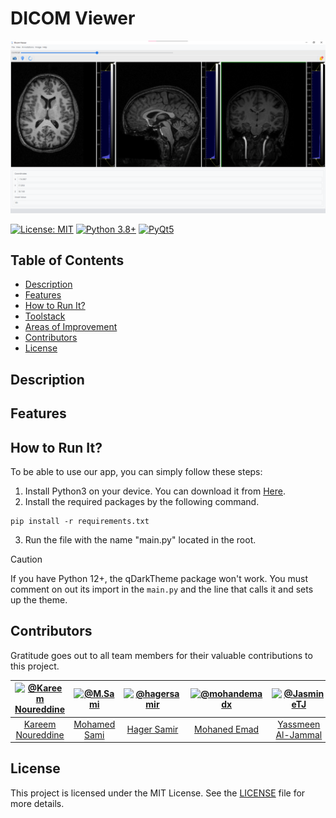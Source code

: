 # DICOM Viewer

![Showcasing the app UI](README-Assets/app_ui.png)

[![License: MIT](https://img.shields.io/badge/License-MIT-yellow.svg)](https://opensource.org/licenses/MIT)
[![Python 3.8+](https://img.shields.io/badge/python-3.8+-blue.svg)](https://www.python.org/downloads/)
[![PyQt5](https://img.shields.io/badge/GUI-PyQt5-green.svg)](https://pypi.org/project/PyQt5/)

## Table of Contents
- [Description](#description)
- [Features](#features)
- [How to Run It?](#how-to-run-it)
- [Toolstack](#toolstack)
- [Areas of Improvement](#areas-of-improvement)
- [Contributors](#contributors)
- [License](#license)


## Description
## Features



## How to Run It?

To be able to use our app, you can simply follow these steps:
1. Install Python3 on your device. You can download it from <a href="https://www.python.org/downloads/">Here</a>.
2. Install the required packages by the following command.
```
pip install -r requirements.txt
```
3. Run the file with the name "main.py" located in the root.

> [!CAUTION]
> If you have Python 12+, the qDarkTheme package won't work. You must comment on out its import in the `main.py` and the line that calls it and sets up the theme.

## Contributors

Gratitude goes out to all team members for their valuable contributions to this project.

<div align="center">

| <a href="https://github.com/cln-Kafka"><img src="https://avatars.githubusercontent.com/u/100665578?v=4" width="100px" alt="@Kareem Noureddine"></a> | <a href="https://github.com/MuhammadSamiAhmad"><img src="https://avatars.githubusercontent.com/u/101589634?v=4" width="100px" alt="@M.Sami"></a> | <a href="https://github.com/hagersamir"><img src="https://avatars.githubusercontent.com/u/105936147?v=4" width="100px" alt="@hagersamir"></a> | <a href="https://github.com/mohandemadx"><img src="https://avatars.githubusercontent.com/u/102548631?v=4" width="100px" alt="@mohandemadx"></a> | <a href="https://github.com/JasmineTJ"><img src="https://avatars.githubusercontent.com/u/105980355?v=4" width="100px" alt="@JasmineTJ"></a> | <a href="https://github.com/Salma-me"><img src="https://avatars.githubusercontent.com/u/114951438?v=4" width="100px" alt="@Salma-me"></a> | <a href="https://github.com/Sarah2332"><img src="https://avatars.githubusercontent.com/u/103162590?v=4" width="100px" alt="@Sarah2332"></a> |
| :-: | :-: | :-: | :-: | :-: | :-: | :-: |
| [Kareem Noureddine](https://github.com/cln-Kafka) | [Mohamed Sami](https://github.com/MuhammadSamiAhmad) | [Hager Samir](https://github.com/hagersamir) | [Mohaned Emad](https://github.com/mohandemadx) | [Yassmeen Al-Jammal](https://github.com/JasmineTJ) | [Salma Ashraf](https://github.com/Salma-me) | [Sara Mohamed](https://github.com/Sarah2332) |

</div>

## License

This project is licensed under the MIT License. See the [LICENSE](./LICENSE) file for more details.
